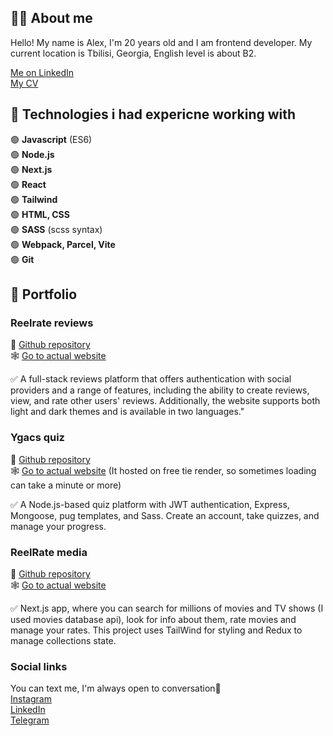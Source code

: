 ## 🧑‍💻 About me
Hello! My name is Alex, I'm 20 years old and I am frontend developer.
My current location is Tbilisi, Georgia, English level is about B2. 
                                              
[Me on LinkedIn](https://www.linkedin.com/in/kharlam/)                                                                     
[My CV](https://drive.google.com/file/d/1l0YJxrzODbE1ljUufpywlPaRf8-5dEdP/view?usp=share_link)

## 🔧 Technologies i had expericne working with

🟢  **Javascript** (ES6)                                                                                                                            
🟢  **Node.js**                                                                             
🟢  **Next.js**                                                                                                                              
🟢  **React**                                                                                                      
🟢  **Tailwind**   
🟢  **HTML, CSS**                                                                           
🟢  **SASS** (scss syntax)                                                                             
🟢  **Webpack, Parcel, Vite**    
🟢  **Git**  

## 💼 Portfolio

### Reelrate reviews
🧾 [Github repository](https://github.com/alexkharlam/i-reelrate)  
🕸️ [Go to actual website](http://reelrate.site)

   ✅ A full-stack reviews platform that offers authentication with social providers and a range of features, including the ability to create reviews, view, and rate other users' reviews. Additionally, the website supports both light and dark themes and is available in two languages."


### Ygacs quiz
🧾 [Github repository](https://github.com/alexkharlam/ygacs-quiz)  
🕸️ [Go to actual website](https://ygacs-quiz.onrender.com/)
(It hosted on free tie render, so sometimes loading can take a minute or more)

   ✅ A Node.js-based quiz platform with JWT authentication, Express, Mongoose, pug templates, and Sass. Create an account, take quizzes, and manage your progress.
 

### ReelRate media
🧾 [Github repository](https://github.com/alexkharlam/reelrate)  
🕸️ [Go to actual website](https://reelrate.netlify.app/)

   ✅ Next.js app, where you can search for millions of movies and TV shows (I used movies database api), look for info about them, rate movies and manage your rates. This project uses TailWind for styling and Redux to manage collections state.

 
### Social links
You can text me, I'm always open to conversation🙂                                                        
   [Instagram](https://www.instagram.com/a__kharlam/)                                           
   [LinkedIn](https://www.linkedin.com/in/kharlam/)                                              
   [Telegram](https://t.me/KHARLAM0)
